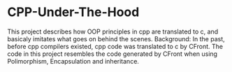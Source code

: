 # CPP-Under-The-Hood
This project describes how OOP principles in cpp are translated to c, and basicaly imitates what goes on behind the scenes.
Background:
In the past, before cpp compilers existed, cpp code was translated to c by CFront. 
The code in this project resembles the code generated by CFront when using Polimorphism, Encapsulation and inheritance.
